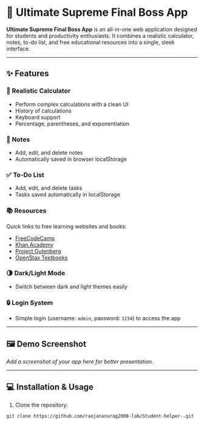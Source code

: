 # 🚀 Ultimate Supreme Final Boss App

**Ultimate Supreme Final Boss App** is an all-in-one web application designed for students and productivity enthusiasts. It combines a realistic calculator, notes, to-do list, and free educational resources into a single, sleek interface.  

---

## ✨ Features

### 🧮 Realistic Calculator
- Perform complex calculations with a clean UI
- History of calculations
- Keyboard support
- Percentage, parentheses, and exponentiation

### 📝 Notes
- Add, edit, and delete notes
- Automatically saved in browser localStorage

### ✅ To-Do List
- Add, edit, and delete tasks
- Tasks saved automatically in localStorage

### 📚 Resources
Quick links to free learning websites and books:
- [FreeCodeCamp](https://www.freecodecamp.org/)
- [Khan Academy](https://www.khanacademy.org/)
- [Project Gutenberg](https://www.gutenberg.org/)
- [OpenStax Textbooks](https://openstax.org/)

### 🌗 Dark/Light Mode
- Switch between dark and light themes easily

### 🔒 Login System
- Simple login (username: `admin`, password: `1234`) to access the app

---

## 🖼 Demo Screenshot

*Add a screenshot of your app here for better presentation.*

---

## 💻 Installation & Usage

1. Clone the repository:  
```bash
git clone https://github.com/ranjananurag2008-lab/Student-helper-.git
